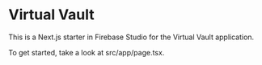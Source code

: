 # Virtual Vault

This is a Next.js starter in Firebase Studio for the Virtual Vault application.

To get started, take a look at src/app/page.tsx.
